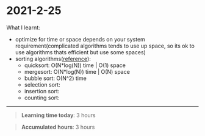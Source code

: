 # 2021-2-25

What I learnt:
- optimize for time or space depends on your system requirement(complicated algorithms tends to use up space, so its ok to use algorithms thats efficient but use some spaces)
- sorting algorithms([reference](https://www.quora.com/What-is-the-fastest-sorting-algorithm)):
    - quicksort: O(N*log(N)) time | O(1) space
    - mergesort: O(N*log(N)) time | O(N) space
    - bubble sort: O(N^2) time
    - selection sort:
    - insertion sort:
    - counting sort:

---

> **Learning time today**: 3 hours

> **Accumulated hours**: 3 hours